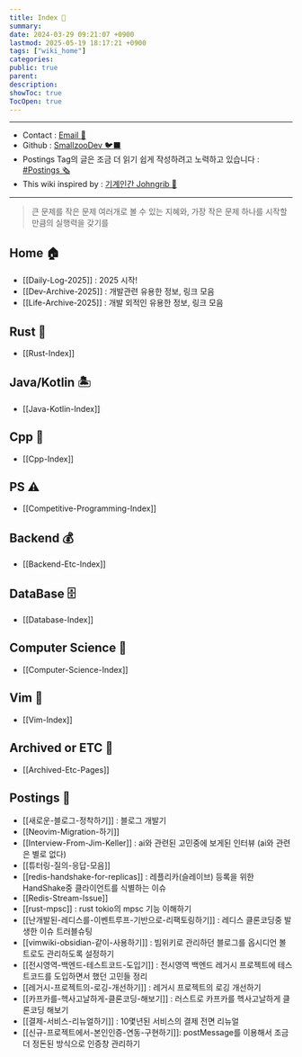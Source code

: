 ```yaml
---
title: Index 🧊️
summary: 
date: 2024-03-29 09:21:07 +0900
lastmod: 2025-05-19 18:17:21 +0900
tags: ["wiki_home"]
categories: 
public: true
parent: 
description: 
showToc: true
TocOpen: true
---
```

---
- Contact : [Email 📧](mailto:joongyue@gmail.com) 
- Github : [SmallzooDev 🐦‍⬛](https://github.com/SmallzooDev)
- Postings Tag의 글은 조금 더 읽기 쉽게 작성하려고 노력하고 있습니다 : [#Postings 🗞️](https://smallzoodev.netlify.app/tags/Postings/)
- This wiki inspired by : [기계인간 Johngrib 💭](https://johngrib.github.io/wiki/my-wiki/)
---

> 큰 문제를 작은 문제 여러개로 볼 수 있는 지혜와, 가장 작은 문제 하나를 시작할 만큼의 실행력을 갖기를
## Home 🏠
- [[Daily-Log-2025]] : 2025 시작!
- [[Dev-Archive-2025]] : 개발관련 유용한 정보, 링크 모음
- [[Life-Archive-2025]] : 개발 외적인 유용한 정보, 링크 모음
## Rust 🦀 
- [[Rust-Index]]
## Java/Kotlin 🏝️
- [[Java-Kotlin-Index]]
## Cpp 🐋
- [[Cpp-Index]] 
## PS ⚠️
- [[Competitive-Programming-Index]]
## Backend 💰
- [[Backend-Etc-Index]]
## DataBase 🗄️
- [[Database-Index]]
## Computer Science 🦉
- [[Computer-Science-Index]]
## Vim 🦅 
- [[Vim-Index]]
## Archived or ETC 📘
- [[Archived-Etc-Pages]]

## Postings 🌳
- [[새로운-블로그-정착하기]] : 블로그 개발기
- [[Neovim-Migration-하기]]
- [[Interview-From-Jim-Keller]] : ai와 관련된 고민중에 보게된 인터뷰 (ai와 관련은 별로 없다)
- [[튜터링-질의-응답-모음]]
- [[redis-handshake-for-replicas]] : 레플리카(슬레이브) 등록을 위한 HandShake중 클라이언트를 식별하는 이슈
- [[Redis-Stream-Issue]]
- [[rust-mpsc]] : rust tokio의 mpsc 기능 이해하기
- [[난개발된-레디스를-이벤트루프-기반으로-리팩토링하기]] : 레디스 클론코딩중 발생한 이슈 트러블슈팅
- [[vimwiki-obsidian-같이-사용하기]] : 빔위키로 관리하던 블로그를 옵시디언 볼트로도 관리하도록 설정하기
- [[전시영역-백엔드-테스트코드-도입기]] : 전시영역 백엔드 레거시 프로젝트에 테스트코드를 도입하면서 했던 고민들 정리
- [[레거시-프로젝트의-로깅-개선하기]] : 레거시 프로젝트의 로깅 개선하기
- [[카프카를-헥사고날하게-클론코딩-해보기]] : 러스트로 카프카를 헥사고날하게 클론코딩 해보기
- [[결제-서비스-리뉴얼하기]] : 10몇년된 서비스의 결제 전면 리뉴얼
- [[신규-프로젝트에서-본인인증-연동-구현하기]]: postMessage를 이용해서 조금더 정돈된 방식으로 인증창 관리하기

